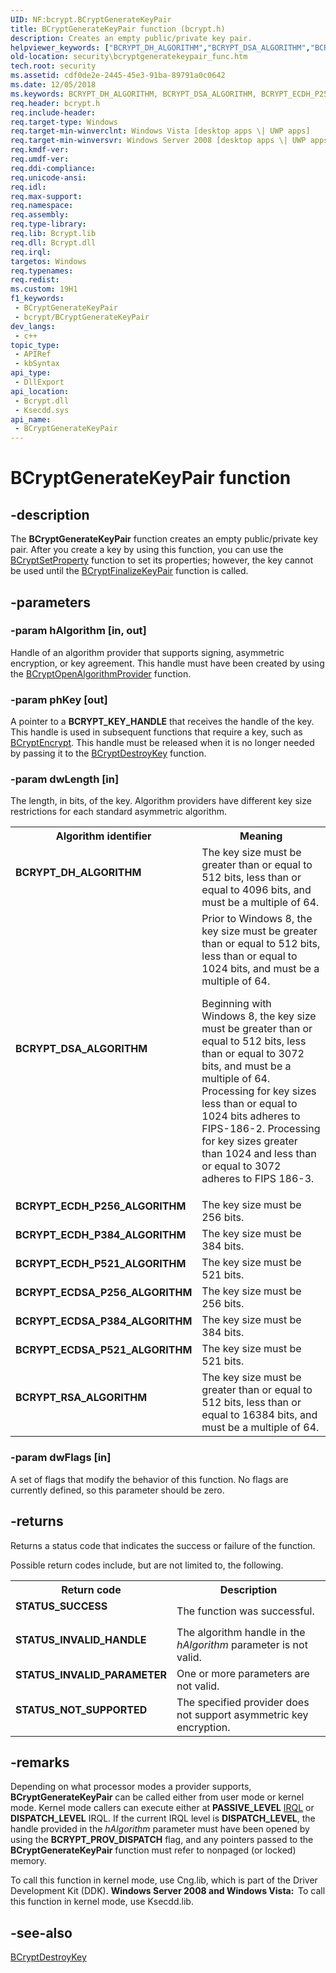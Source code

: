 ```yaml
---
UID: NF:bcrypt.BCryptGenerateKeyPair
title: BCryptGenerateKeyPair function (bcrypt.h)
description: Creates an empty public/private key pair.
helpviewer_keywords: ["BCRYPT_DH_ALGORITHM","BCRYPT_DSA_ALGORITHM","BCRYPT_ECDH_P256_ALGORITHM","BCRYPT_ECDH_P384_ALGORITHM","BCRYPT_ECDH_P521_ALGORITHM","BCRYPT_ECDSA_P256_ALGORITHM","BCRYPT_ECDSA_P384_ALGORITHM","BCRYPT_ECDSA_P521_ALGORITHM","BCRYPT_RSA_ALGORITHM","BCryptGenerateKeyPair","BCryptGenerateKeyPair function [Security]","bcrypt/BCryptGenerateKeyPair","security.bcryptgeneratekeypair_func"]
old-location: security\bcryptgeneratekeypair_func.htm
tech.root: security
ms.assetid: cdf0de2e-2445-45e3-91ba-89791a0c0642
ms.date: 12/05/2018
ms.keywords: BCRYPT_DH_ALGORITHM, BCRYPT_DSA_ALGORITHM, BCRYPT_ECDH_P256_ALGORITHM, BCRYPT_ECDH_P384_ALGORITHM, BCRYPT_ECDH_P521_ALGORITHM, BCRYPT_ECDSA_P256_ALGORITHM, BCRYPT_ECDSA_P384_ALGORITHM, BCRYPT_ECDSA_P521_ALGORITHM, BCRYPT_RSA_ALGORITHM, BCryptGenerateKeyPair, BCryptGenerateKeyPair function [Security], bcrypt/BCryptGenerateKeyPair, security.bcryptgeneratekeypair_func
req.header: bcrypt.h
req.include-header: 
req.target-type: Windows
req.target-min-winverclnt: Windows Vista [desktop apps \| UWP apps]
req.target-min-winversvr: Windows Server 2008 [desktop apps \| UWP apps]
req.kmdf-ver: 
req.umdf-ver: 
req.ddi-compliance: 
req.unicode-ansi: 
req.idl: 
req.max-support: 
req.namespace: 
req.assembly: 
req.type-library: 
req.lib: Bcrypt.lib
req.dll: Bcrypt.dll
req.irql: 
targetos: Windows
req.typenames: 
req.redist: 
ms.custom: 19H1
f1_keywords:
 - BCryptGenerateKeyPair
 - bcrypt/BCryptGenerateKeyPair
dev_langs:
 - c++
topic_type:
 - APIRef
 - kbSyntax
api_type:
 - DllExport
api_location:
 - Bcrypt.dll
 - Ksecdd.sys
api_name:
 - BCryptGenerateKeyPair
---
```


# BCryptGenerateKeyPair function


## -description

The <b>BCryptGenerateKeyPair</b> function creates an empty public/private key pair. After you create a key by using this function, you can use the <a href="https://docs.microsoft.com/windows/desktop/api/bcrypt/nf-bcrypt-bcryptsetproperty">BCryptSetProperty</a> function to set its properties; however, the key cannot be used until the <a href="https://docs.microsoft.com/windows/desktop/api/bcrypt/nf-bcrypt-bcryptfinalizekeypair">BCryptFinalizeKeyPair</a> function is called.

## -parameters

### -param hAlgorithm [in, out]

Handle of an algorithm provider that supports signing, asymmetric encryption, or key agreement. This handle must have been created by using the <a href="https://docs.microsoft.com/windows/desktop/api/bcrypt/nf-bcrypt-bcryptopenalgorithmprovider">BCryptOpenAlgorithmProvider</a> function.

### -param phKey [out]

A pointer to a <b>BCRYPT_KEY_HANDLE</b> that receives the handle of the key. This handle is used in subsequent functions that require a key, such as <a href="https://docs.microsoft.com/windows/desktop/api/bcrypt/nf-bcrypt-bcryptencrypt">BCryptEncrypt</a>. This handle must be released when it is no longer needed by passing it to the <a href="https://docs.microsoft.com/windows/desktop/api/bcrypt/nf-bcrypt-bcryptdestroykey">BCryptDestroyKey</a> function.

### -param dwLength [in]

The length, in bits, of the key. Algorithm providers have different key size restrictions for each standard asymmetric algorithm.

<table>
<tr>
<th>Algorithm identifier</th>
<th>Meaning</th>
</tr>
<tr>
<td width="40%"><a id="BCRYPT_DH_ALGORITHM"></a><a id="bcrypt_dh_algorithm"></a><dl>
<dt><b>BCRYPT_DH_ALGORITHM</b></dt>
</dl>
</td>
<td width="60%">
The key size must be greater than or equal to 512 bits, less than or equal to 4096 bits, and must be a multiple of 64.

</td>
</tr>
<tr>
<td width="40%"><a id="BCRYPT_DSA_ALGORITHM"></a><a id="bcrypt_dsa_algorithm"></a><dl>
<dt><b>BCRYPT_DSA_ALGORITHM</b></dt>
</dl>
</td>
<td width="60%">
Prior to Windows 8, the key size must be greater than or equal to 512 bits, less than or equal to 1024 bits, and must be a multiple of 64. 

Beginning with Windows 8, the key size must be greater than or equal to 512 bits, less than or equal to 3072 bits, and must be a multiple of 64. Processing for key sizes less than or equal to 1024 bits adheres to FIPS-186-2. Processing for key sizes greater than 1024 and less than or equal to 3072 adheres to FIPS 186-3.

</td>
</tr>
<tr>
<td width="40%"><a id="BCRYPT_ECDH_P256_ALGORITHM"></a><a id="bcrypt_ecdh_p256_algorithm"></a><dl>
<dt><b>BCRYPT_ECDH_P256_ALGORITHM</b></dt>
</dl>
</td>
<td width="60%">
The key size must be 256 bits.

</td>
</tr>
<tr>
<td width="40%"><a id="BCRYPT_ECDH_P384_ALGORITHM"></a><a id="bcrypt_ecdh_p384_algorithm"></a><dl>
<dt><b>BCRYPT_ECDH_P384_ALGORITHM</b></dt>
</dl>
</td>
<td width="60%">
The key size must be 384 bits.

</td>
</tr>
<tr>
<td width="40%"><a id="BCRYPT_ECDH_P521_ALGORITHM"></a><a id="bcrypt_ecdh_p521_algorithm"></a><dl>
<dt><b>BCRYPT_ECDH_P521_ALGORITHM</b></dt>
</dl>
</td>
<td width="60%">
The key size must be 521 bits.

</td>
</tr>
<tr>
<td width="40%"><a id="BCRYPT_ECDSA_P256_ALGORITHM"></a><a id="bcrypt_ecdsa_p256_algorithm"></a><dl>
<dt><b>BCRYPT_ECDSA_P256_ALGORITHM</b></dt>
</dl>
</td>
<td width="60%">
The key size must be 256 bits.

</td>
</tr>
<tr>
<td width="40%"><a id="BCRYPT_ECDSA_P384_ALGORITHM"></a><a id="bcrypt_ecdsa_p384_algorithm"></a><dl>
<dt><b>BCRYPT_ECDSA_P384_ALGORITHM</b></dt>
</dl>
</td>
<td width="60%">
The key size must be 384 bits.

</td>
</tr>
<tr>
<td width="40%"><a id="BCRYPT_ECDSA_P521_ALGORITHM"></a><a id="bcrypt_ecdsa_p521_algorithm"></a><dl>
<dt><b>BCRYPT_ECDSA_P521_ALGORITHM</b></dt>
</dl>
</td>
<td width="60%">
The key size must be 521 bits.

</td>
</tr>
<tr>
<td width="40%"><a id="BCRYPT_RSA_ALGORITHM"></a><a id="bcrypt_rsa_algorithm"></a><dl>
<dt><b>BCRYPT_RSA_ALGORITHM</b></dt>
</dl>
</td>
<td width="60%">
The key size must be greater than or equal to 512 bits, less than or equal to 16384 bits, and must be a multiple of 64.

</td>
</tr>
</table>

### -param dwFlags [in]

A set of flags that modify the behavior of this function. No flags are currently defined, so this parameter should be zero.

## -returns

Returns a status code that indicates the success or failure of the function.


Possible return codes include, but are not limited to, the following.



<table>
<tr>
<th>Return code</th>
<th>Description</th>
</tr>
<tr>
<td width="40%">
<dl>
<dt><b>STATUS_SUCCESS</b></dt>
</dl>
</td>
<td width="60%">
The function was successful.

</td>
</tr>
<tr>
<td width="40%">
<dl>
<dt><b>STATUS_INVALID_HANDLE</b></dt>
</dl>
</td>
<td width="60%">
The algorithm handle in the <i>hAlgorithm</i> parameter is not valid.

</td>
</tr>
<tr>
<td width="40%">
<dl>
<dt><b>STATUS_INVALID_PARAMETER</b></dt>
</dl>
</td>
<td width="60%">
One or more parameters are not valid.

</td>
</tr>
<tr>
<td width="40%">
<dl>
<dt><b>STATUS_NOT_SUPPORTED</b></dt>
</dl>
</td>
<td width="60%">
The specified provider does not support asymmetric key encryption.

</td>
</tr>
</table>

## -remarks

Depending on what processor modes a provider supports, <b>BCryptGenerateKeyPair</b> can be called either from user mode or kernel mode. Kernel mode callers can execute either at <b>PASSIVE_LEVEL</b> <a href="https://docs.microsoft.com/windows/desktop/SecGloss/i-gly">IRQL</a> or <b>DISPATCH_LEVEL</b> IRQL. If the current IRQL level is <b>DISPATCH_LEVEL</b>, the handle provided in the <i>hAlgorithm</i> parameter must have been opened by using the <b>BCRYPT_PROV_DISPATCH</b> flag, and any pointers passed to the <b>BCryptGenerateKeyPair</b> function must refer to nonpaged (or locked) memory.

To call this function in kernel mode, use Cng.lib, which is part of the Driver Development Kit (DDK). <b>Windows Server 2008 and Windows Vista:  </b>To call this function in kernel mode, use Ksecdd.lib.

## -see-also

<a href="https://docs.microsoft.com/windows/desktop/api/bcrypt/nf-bcrypt-bcryptdestroykey">BCryptDestroyKey</a>

